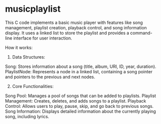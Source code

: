 # musicplaylist
This C code implements a basic music player with features like song management, playlist creation, playback control, and song information display. It uses a linked list to store the playlist and provides a command-line interface for user interaction.


How it works:

1. Data Structures:

Song: Stores information about a song (title, album, URI, ID, year, duration).
PlaylistNode: Represents a node in a linked list, containing a song pointer and pointers to the previous and next nodes.


2. Core Functionalities:

Song Pool: Manages a pool of songs that can be added to playlists.
Playlist Management: Creates, deletes, and adds songs to a playlist.
Playback Control: Allows users to play, pause, skip, and go back to previous songs.
Song Information: Displays detailed information about the currently playing song, including lyrics.
